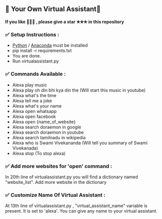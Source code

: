 <h2>💠 Your Own Virtual Assistant💠</h2>
<h4>If you like 💚💚💚 , please give a star ✯✯✯ in this repository</h4>
<h3>✅ Setup Instructions : </h3>
<ul>
<li><a href="https://www.python.org/downloads/" target="_blank">Python</a> / <a href="https://www.anaconda.com/products/individual" target="_blank">Anaconda</a> must be installed</li>
<li>pip install -r requirements.txt</li>
<li>You are done.</li>
<li>Run virtualassistant.py</li>
</ul>

<h3>✅ Commands Available : </h3>
<ul>
<li>Alexa play music</li>
<li>Alexa play oh din bhi kya din the (Will start this music in youtube)</li>
<li>Alexa what's the time</li>
<li>Alexa tell me a joke</li>
<li>Alexa what's your name</li>
<li>Alexa open whatsapp</li>
<li>Alexa open facebook</li>
<li>Alexa open {name_of_website}</li>
<li>Alexa search doraemon in google</li>
<li>Alexa search doraemon in youtube</li>
<li>Alexa search tamilnadu in wikipedia</li>
<li>Alexa who is Swami Vivekananda (Will tell you summary of Swami Vivekanada)</li>
<li>Alexa stop (To stop alexa)</li>
</ul>

<h3>✅ Add more websites for 'open' command :</h3>
<p>In 20th line of virtualassistant.py you will find a dictionary named "website_list". Add more website in the dictionary</p>

<h3>✅ Customize Name Of Virtual Assistant :</h3>
<p>At 13th line of virtualassistant.py , "virtual_assistant_name" variable is present. It is set to 'alexa'. You can give any name to your virtual assistant.</p>

